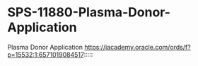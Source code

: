 # SPS-11880-Plasma-Donor-Application
Plasma Donor Application
https://iacademy.oracle.com/ords/f?p=15532:1:6571019084517:::::
